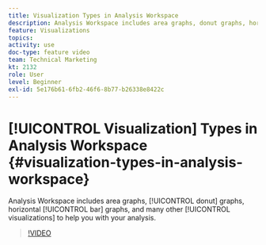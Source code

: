 ```yaml
---
title: Visualization Types in Analysis Workspace
description: Analysis Workspace includes area graphs, donut graphs, horizontal bar graphs, and many other visualizations to help you with your analysis.
feature: Visualizations
topics: 
activity: use
doc-type: feature video
team: Technical Marketing
kt: 2132
role: User
level: Beginner
exl-id: 5e176b61-6fb2-46f6-8b77-b26338e8422c
---
```

# [!UICONTROL Visualization] Types in Analysis Workspace {#visualization-types-in-analysis-workspace}

Analysis Workspace includes area graphs, [!UICONTROL donut] graphs, horizontal [!UICONTROL bar] graphs, and many other [!UICONTROL visualizations] to help you with your analysis.

>[!VIDEO](https://video.tv.adobe.com/v/23994/?quality=12)
